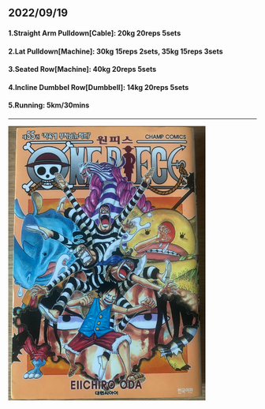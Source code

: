 ## 2022/09/19
#### 1.Straight Arm Pulldown\[Cable\]: 20kg 20reps 5sets
#### 2.Lat Pulldown\[Machine\]: 30kg 15reps 2sets, 35kg 15reps 3sets
#### 3.Seated Row\[Machine\]: 40kg 20reps 5sets
#### 4.Incline Dumbbel Row\[Dumbbell\]: 14kg 20reps 5sets
#### 5.Running: 5km/30mins

---
<img src='../_resources/__055.png' width='400px' />
